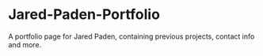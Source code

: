 # Jared-Paden-Portfolio
A portfolio page for Jared Paden, containing previous projects, contact info and more.
